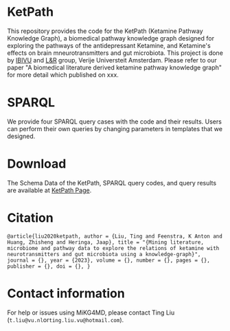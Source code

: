 # KetPath
This repository provides the code for the KetPath (Ketamine Pathway Knowledge Graph), a biomedical pathway knowledge graph designed for exploring the pathways of the antidepressant Ketamine, and Ketamine's effects on brain mneurotransmitters and gut microbiota. This project is done by [IBIVU](https://www.vubioinformatics.com/) and [L&R](https://lr.cs.vu.nl/) group, Verije Universteit Amsterdam. Please refer to our paper "A biomedical literature derived ketamine pathway knowledge graph" for more detail which published on xxx.

# SPARQL
We provide four SPARQL query cases with the code and their results. Users can perform their own queries by changing parameters in templates that we designed.

# Download
The Schema Data of the KetPath, SPARQL query codes, and query results are available at [KetPath Page](https://github.com/tingcosmos/KetPath).

# Citation
`@article{liu2020ketpath,
    author = {Liu, Ting and Feenstra, K Anton and Huang, Zhisheng and Heringa, Jaap},
    title = "{Mining literature, microbiome and pathway data to explore the relations of ketamine with neurotransmitters and gut microbiota using a knowledge-graph}",
    journal = {},
    year = {2023},
    volume = {},
    number = {},
    pages = {},
    publisher = {},
    doi = {},
}`

# Contact information
For help or issues using MiKG4MD, please contact Ting Liu (`t.liu@vu.nl`or`ting.liu.vu@hotmail.com`).
